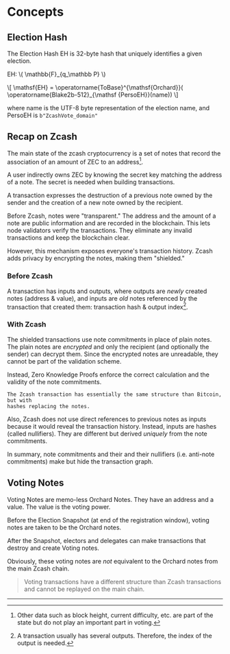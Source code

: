 # Concepts

## Election Hash

The Election Hash EH is 32-byte hash that uniquely identifies
a given election.

EH: \\( \mathbb{F}\_{q\_\mathbb P} \\)

\\[
\mathsf{EH} = \operatorname{ToBase}^{\mathsf{Orchard}}(
\\operatorname{Blake2b-512}_{\mathsf {PersoEH}}(name))
\\]

where name is the UTF-8 byte representation of the election name,
and PersoEH is `b"ZcashVote_domain"`

## Recap on Zcash

The main state of the zcash cryptocurrency is a set of notes that record the association of an amount of ZEC to an address[^1].

A user indirectly owns ZEC by knowing the secret key matching the address of a note. The secret is needed when building transactions.

A transaction expresses the destruction of a previous note owned by the sender and the creation of a new note owned by the recipient.

Before Zcash, notes were "transparent." The address and the amount of a note are public information and are recorded in the blockchain. This lets node validators verify the transactions. They eliminate any invalid transactions and keep the blockchain clear.

However, this mechanism exposes everyone's transaction history. Zcash adds privacy by encrypting the notes, making them "shielded."

### Before Zcash

A transaction has inputs and outputs, where outputs are *newly* created
notes (address & value), and inputs are *old* notes referenced
by the transaction that created them: transaction hash & output index[^2].

### With Zcash

The shielded transactions use note commitments in place of plain notes.
The plain notes are *encrypted* and only the recipient (and optionally
the sender) can decrypt them. Since the encrypted notes are unreadable,
they cannot be part of the validation scheme.

Instead, Zero Knowledge Proofs enforce the correct calculation and the validity
of the note commitments.

```admonish tip
The Zcash transaction has essentially the same structure than Bitcoin, but with
hashes replacing the notes. 
```

Also, Zcash does not use direct references to previous notes as inputs
because it would reveal the transaction history. Instead, inputs are
hashes (called nullifiers). They are different but derived *uniquely*
from the note commitments.

In summary, note commitments and their and their nullifiers (i.e.
anti-note commitments) make but hide the transaction graph.

## Voting Notes

Voting Notes are memo-less Orchard Notes. They have an address
and a value. The value is the voting power.

Before the Election Snapshot (at end of the registration window),
voting notes are taken to be the Orchard notes.

After the Snapshot, electors and delegates can make transactions
that destroy and create Voting notes.

Obviously, these voting notes are *not* equivalent to 
the Orchard notes from the main Zcash chain.

> Voting transactions have a different structure than Zcash
transactions and cannot be replayed on the main chain.

---
[^1]: Other data such as block height, current difficulty, etc. are part
of the state but do not play an important part in voting.
[^2]: A transaction usually has several outputs. Therefore, the index
of the output is needed.
[^3]: Voting Transactions have no fees.

